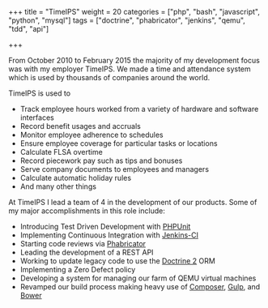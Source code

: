 +++
title = "TimeIPS"
weight = 20
categories = ["php", "bash", "javascript", "python", "mysql"]
tags = ["doctrine", "phabricator", "jenkins", "qemu", "tdd", "api"]

+++

From October 2010 to February 2015 the majority of my development focus was
with my employer TimeIPS. We made a time and attendance system which is used by
thousands of companies around the world.

<!--more-->

TimeIPS is used to

* Track employee hours worked from a variety of hardware and software interfaces
* Record benefit usages and accruals
* Monitor employee adherence to schedules
* Ensure employee coverage for particular tasks or locations
* Calculate FLSA overtime
* Record piecework pay such as tips and bonuses
* Serve company documents to employees and managers
* Calculate automatic holiday rules
* And many other things

At TimeIPS I lead a team of 4 in the development of our products. Some of my
major accomplishments in this role include:

* Introducing Test Driven Development with [PHPUnit][phpunit]
* Implementing Continuous Integration with [Jenkins-CI][jenkins]
* Starting code reviews via [Phabricator][phabricator]
* Leading the development of a REST API
* Working to update legacy code to use the [Doctrine 2][doctrine] ORM
* Implementing a Zero Defect policy
* Developing a system for managing our farm of QEMU virtual machines
* Revamped our build process making heavy use of [Composer][composer],
  [Gulp][gulp], and [Bower][bower]

[phpunit]: https://phpunit.de/
[jenkins]: http://jenkins-ci.org/
[phabricator]: http://phabricator.org/
[doctrine]: http://www.doctrine-project.org/
[composer]: https://getcomposer.org/
[gulp]: http://gulpjs.com/
[bower]: http://bower.io/
